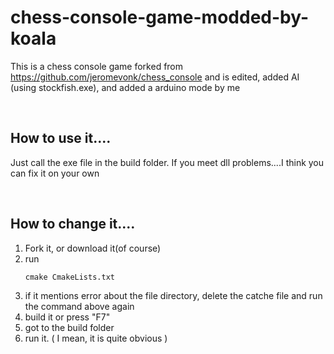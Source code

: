 # chess-console-game-modded-by-koala
 This is a chess console game forked from https://github.com/jeromevonk/chess_console and is edited, added AI (using stockfish.exe), and added a arduino mode by me

<br />

## How to use it....
 Just call the exe file in the build folder.
 If you meet dll problems....I think you can fix it on your own
 
<br />

## How to change it....
 1. Fork it, or download it(of course)
 2. run
    ```
    cmake CmakeLists.txt
    ```
 3.
    if it mentions error about the file directory, delete the catche file and run the command above again
 4. 
    build it or press "F7"
 5. got to the build folder
 6. run it. ( I mean, it is quite obvious )

